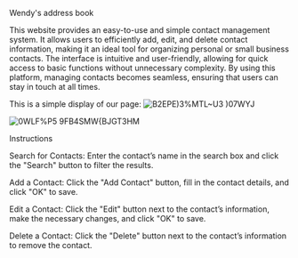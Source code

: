 Wendy's  address book


This website provides an easy-to-use and simple contact management system. It allows users to efficiently add, edit, and delete contact information, making it an ideal tool for organizing personal or small business contacts. The interface is intuitive and user-friendly, allowing for quick access to basic functions without unnecessary complexity. By using this platform, managing contacts becomes seamless, ensuring that users can stay in touch at all times.

This is a simple display of our page:
![B$2EPE)3%MTL~U3 )07W$YJ](https://github.com/user-attachments/assets/afb1d2ca-b471-4eb1-bee6-fbf819fb2d28)

![0WLF%P5 9FB4SMW{BJGT3HM](https://github.com/user-attachments/assets/2ef1daa9-daaa-4758-ac32-349b764a5f8f)

Instructions

Search for Contacts: Enter the contact’s name in the search box and click the "Search" button to filter the results.

Add a Contact: Click the "Add Contact" button, fill in the contact details, and click "OK" to save.

Edit a Contact: Click the "Edit" button next to the contact’s information, make the necessary changes, and click "OK" to save.

Delete a Contact: Click the "Delete" button next to the contact’s information to remove the contact.
